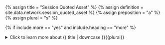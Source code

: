 <!-- TITLE AND DEFINITION starts -->

{% assign title = "Session Quoted Asset" %}
{% assign definition = site.data.network.session_quoted_asset %}
{% assign preposition = "a" %}
{% assign plural = "s" %}

<!--------------------------------------------- TITLE AND DEFINITION ends -->

{% if include.more == "yes" and include.heading == "more" %}
<details class='detailsCollapsible'><summary class='nobr'>Click to learn more about {{ title | downcase }}{{plural}}
</summary>
{% endif %}

{% if include.heading != "" and include.heading != "more" %}
{{include.heading}} {{title}}
{% endif %}

{% if include.icon != "no" %} 

{% if include.table == "yes" and include.icon != "no" %}
<table class='definitionTable'><tr><td>
{% endif %}

<img src='images/icons/nodes/png{{include.icon}}/{{ title | downcase | replace: " ", "-" }}.png' />

{% if include.table == "yes" and include.icon != "no" %}
</td><td>
{% endif %}

{% endif %}

{% if include.definition == "bold" %}
<strong>{{ definition }}</strong>
{% else %}
{% if include.definition != "no" %}
{{ definition }}
{% endif %}
{% endif %}

{% if include.table == "yes" and include.icon != "no" %}
</td></tr></table>
{% endif %}

{% if include.more == "yes" and include.content == "more" and include.heading != "more" %}
<details class='detailsCollapsible'><summary class='nobr'>Click to learn more about {{ title | downcase }}{{plural}}
</summary>
{% endif %}

{% if include.content != "no" %}

<!--------------------------------------------- CONTENT starts -->

The quoted asset must reference an <a data-toggle="tooltip" data-original-title="{{site.data.crypto_ecosystem.exchange_account_asset}}">exchange account asset</a> under <a data-toggle="tooltip" data-original-title="{{site.data.crypto_ecosystem.exchange_accounts}}">exchange accounts</a> &#8594; <a data-toggle="tooltip" data-original-title="{{site.data.crypto_ecosystem.user_account}}">user account<a/> of the corresponding crypto exchange in the <a data-toggle="tooltip" data-original-title="{{site.data.crypto_ecosystem.crypto_ecosystem}}">Crypto Ecosystem</a> hierarchy. 

The exchange account asset referenced must be one of the assets in the pair of the specific <a data-toggle="tooltip" data-original-title="{{site.data.crypto_ecosystem.market}}">market</a> and the specific <a data-toggle="tooltip" data-original-title="{{site.data.crypto_ecosystem.crypto_exchange}}">crypto exchange</a> that the trading session is associated with. 

{% include note.html content="Notice that the quoted asset in the context of a trading session does not need to match the *market quoted asset* as listed by the exchange. The exchange decides how to list a market in terms of which is the *market quoted asset* and which is the *market base asset*. The user, however, may decide which are the trading session's quoted and base assets." %}

<!--------------------------------------------- CONTENT ends -->

{% endif %}

{% if include.more == "yes" and include.content != "more" and include.heading != "more" %}
<details class='detailsCollapsible'><summary class='nobr'>Click to learn more about {{ title | downcase }}{{plural}}
</summary>
{% endif %}

{% if include.adding != "" %}

{{include.adding}} Adding {{preposition}} {{title}} Node

<!--------------------------------------------- ADDING starts -->

To add a parameter that may be missing, select *Add Missing Params* on the parameters node menu. 

{% include note.html content="After adding a quoted asset node, make sure you establish a reference to the second asset in the same market of the same exchange as the reference established with the base asset." %}

<!-- ADDING ends -->

{% endif %}

{% if include.configuring != "" %}

{{include.configuring}} Configuring the {{title}}

<!-- CONFIGURING starts -->

XXXXXXXXXXXXXXXXXXXXXXXXXXXXXXXXXXXXXXXXXXXXXXXXXXXXXX

<!--------------------------------------------- CONFIGURING ends -->

{% endif %}

{% if include.starting != "" %}

{{include.starting}} Starting {{preposition}} {{title}}

<!--------------------------------------------- STARTING starts -->

XXXXXXXXXXXXXXXXXXXXXXXXXXXXXXXXXXXXXXXXXXXXXXXXXXXXXX

<!--------------------------------------------- STARTING ends -->

{% endif %}

{% if include.more == "yes" %}
</details>
{% endif %}